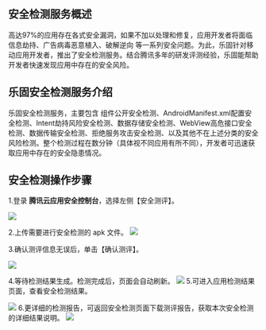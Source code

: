 ## 安全检测服务概述

高达97%的应用存在各式安全漏洞，如果不加以处理和修复，应用开发者将面临信息劫持、广告病毒恶意植入、破解逆向 等一系列安全问题。为此，乐固针对移动应用开发者，推出了安全检测服务。结合腾讯多年的研发评测经验，乐固能帮助开发者快速发现应用中存在的安全风险。

## 乐固安全检测服务介绍
乐固安全检测服务，主要包含 组件公开安全检测、AndroidManifest.xml配置安全检测、Intent劫持风险安全检测、数据存储安全检测、WebView高危接口安全检测、数据传输安全检测、拒绝服务攻击安全检测、以及其他不在上述分类的安全风险检测。整个检测过程在数分钟（具体视不同应用有所不同），开发者可迅速获取应用中存在的安全隐患情况。

## 安全检测操作步骤



1.登录 **腾讯云应用安全控制台**，选择左侧【安全测评】。

![](https://main.qcloudimg.com/raw/a205375c9fd97b77db494b580578ec71.png)


2.上传需要进行安全检测的 apk 文件。
![](https://main.qcloudimg.com/raw/cc63c8a387ac45bd96bb17986ec61c72.png)

3.确认测评信息无误后，单击【确认测评】。

![](https://main.qcloudimg.com/raw/a5d63a404208cc2731e9be47b0daade9.png)

4.等待检测结果生成。检测完成后，页面会自动刷新。
![](https://main.qcloudimg.com/raw/47d111ac2ac39426d4ef34f2080a17d5.png)
5.可进入应用检测结果页面，查看安全检测结果。

![](https://main.qcloudimg.com/raw/6740cc1596c2c1207c20ffab98424cc5.png)
6.更详细的检测报告，可返回安全检测页面下载测评报告，获取本次安全检测的详细结果说明。
![](https://main.qcloudimg.com/raw/41c142cb190f3e1fc5e16107ca1f5a51.png)
